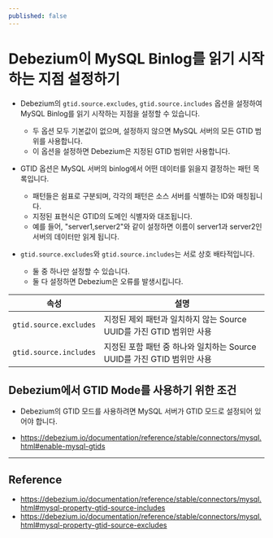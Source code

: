 ```yaml
---
published: false
---
```





# Debezium이 MySQL Binlog를 읽기 시작하는 지점 설정하기

- Debezium의 `gtid.source.excludes`, `gtid.source.includes` 옵션을 설정하여 MySQL Binlog를 읽기 시작하는 지점을 설정할 수 있습니다.
    - 두 옵션 모두 기본값이 없으며, 설정하지 않으면 MySQL 서버의 모든 GTID 범위를 사용합니다.
    - 이 옵션을 설정하면 Debezium은 지정된 GTID 범위만 사용합니다.

- GTID 옵션은 MySQL 서버의 binlog에서 어떤 데이터를 읽을지 결정하는 패턴 목록입니다.
    - 패턴들은 쉼표로 구분되며, 각각의 패턴은 소스 서버를 식별하는 ID와 매칭됩니다.
    - 지정된 표현식은 GTID의 도메인 식별자와 대조됩니다.
    - 예를 들어, "server1,server2"와 같이 설정하면 이름이 server1과 server2인 서버의 데이터만 읽게 됩니다.

- `gtid.source.excludes`와 `gtid.source.includes`는 서로 상호 배타적입니다.
    - 둘 중 하나만 설정할 수 있습니다.
    - 둘 다 설정하면 Debezium은 오류를 발생시킵니다.

| 속성 | 설명 |
| --- | --- |
| `gtid.source.excludes` | 지정된 제외 패턴과 일치하지 않는 Source UUID를 가진 GTID 범위만 사용 |
| `gtid.source.includes` | 지정된 포함 패턴 중 하나와 일치하는 Source UUID를 가진 GTID 범위만 사용 |


## Debezium에서 GTID Mode를 사용하기 위한 조건

- Debezium의 GTID 모드를 사용하려면 MySQL 서버가 GTID 모드로 설정되어 있어야 합니다.

- https://debezium.io/documentation/reference/stable/connectors/mysql.html#enable-mysql-gtids














---

## Reference

- <https://debezium.io/documentation/reference/stable/connectors/mysql.html#mysql-property-gtid-source-includes>
- <https://debezium.io/documentation/reference/stable/connectors/mysql.html#mysql-property-gtid-source-excludes>